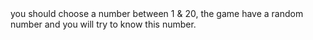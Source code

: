 <Guess My Number GAME>
you should choose a number between 1 & 20, the game have a random number and you will try to know this number.
